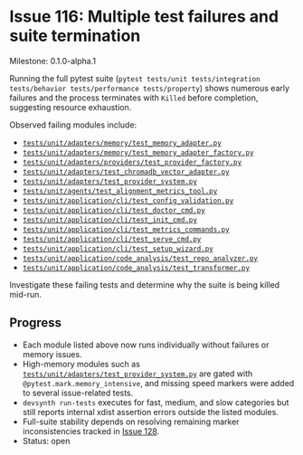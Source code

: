 # Issue 116: Multiple test failures and suite termination
Milestone: 0.1.0-alpha.1

Running the full pytest suite (`pytest tests/unit tests/integration tests/behavior tests/performance tests/property`) shows numerous early failures and the process terminates with `Killed` before completion, suggesting resource exhaustion.

Observed failing modules include:
- [`tests/unit/adapters/memory/test_memory_adapter.py`](../tests/unit/adapters/memory/test_memory_adapter.py)
- [`tests/unit/adapters/memory/test_memory_adapter_factory.py`](../tests/unit/adapters/memory/test_memory_adapter_factory.py)
- [`tests/unit/adapters/providers/test_provider_factory.py`](../tests/unit/adapters/providers/test_provider_factory.py)
- [`tests/unit/adapters/test_chromadb_vector_adapter.py`](../tests/unit/adapters/test_chromadb_vector_adapter.py)
- [`tests/unit/adapters/test_provider_system.py`](../tests/unit/adapters/test_provider_system.py)
- [`tests/unit/agents/test_alignment_metrics_tool.py`](../tests/unit/agents/test_alignment_metrics_tool.py)
- [`tests/unit/application/cli/test_config_validation.py`](../tests/unit/application/cli/test_config_validation.py)
- [`tests/unit/application/cli/test_doctor_cmd.py`](../tests/unit/application/cli/test_doctor_cmd.py)
- [`tests/unit/application/cli/test_init_cmd.py`](../tests/unit/application/cli/test_init_cmd.py)
- [`tests/unit/application/cli/test_metrics_commands.py`](../tests/unit/application/cli/test_metrics_commands.py)
- [`tests/unit/application/cli/test_serve_cmd.py`](../tests/unit/application/cli/test_serve_cmd.py)
- [`tests/unit/application/cli/test_setup_wizard.py`](../tests/unit/application/cli/test_setup_wizard.py)
- [`tests/unit/application/code_analysis/test_repo_analyzer.py`](../tests/unit/application/code_analysis/test_repo_analyzer.py)
- [`tests/unit/application/code_analysis/test_transformer.py`](../tests/unit/application/code_analysis/test_transformer.py)

Investigate these failing tests and determine why the suite is being killed mid-run.

## Progress

- Each module listed above now runs individually without failures or memory issues.
- High-memory modules such as [`tests/unit/adapters/test_provider_system.py`](../tests/unit/adapters/test_provider_system.py) are gated with `@pytest.mark.memory_intensive`, and missing speed markers were added to several issue-related tests.
- `devsynth run-tests` executes for fast, medium, and slow categories but still reports internal xdist assertion errors outside the listed modules.
- Full-suite stability depends on resolving remaining marker inconsistencies tracked in [Issue 128](128.md).
- Status: open
